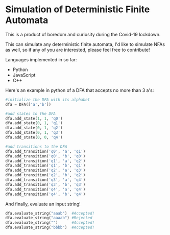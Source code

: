 # Simulation of Deterministic Finite Automata 

This is a product of boredom and curiosity during the Covid-19 lockdown.

This can simulate any deterministic finite automata, I'd like to simulate NFAs as well, so if any of you are interested, please feel free to contribute!

Languages implemented in so far:
- Python
- JavaScript
- C++

Here's an example in python of a DFA that accepts no more than 3 a's:

```py
#initialize the DFA with its alphabet
dfa = DFA(['a','b'])

#add states to the DFA
dfa.add_state(1, 1, 'q0')
dfa.add_state(0, 1, 'q1')
dfa.add_state(0, 1, 'q2')
dfa.add_state(0, 1, 'q3')
dfa.add_state(0, 0, 'q4')

#add transitions to the DFA 
dfa.add_transition('q0', 'a', 'q1')
dfa.add_transition('q0', 'b', 'q0')
dfa.add_transition('q1', 'a', 'q2')
dfa.add_transition('q1', 'b', 'q1')
dfa.add_transition('q2', 'a', 'q3')
dfa.add_transition('q2', 'b', 'q2')
dfa.add_transition('q3', 'a', 'q4')
dfa.add_transition('q3', 'b', 'q3')
dfa.add_transition('q4', 'a', 'q4')
dfa.add_transition('q4', 'b', 'q4')
```

And finally, evaluate an input string!

```py
dfa.evaluate_string("aaab")  #Accepted!
dfa.evaluate_string("aaaab") #Rejected
dfa.evaluate_string("")	     #Accepted!
dfa.evaluate_string("bbbb")  #Accepted!
```
